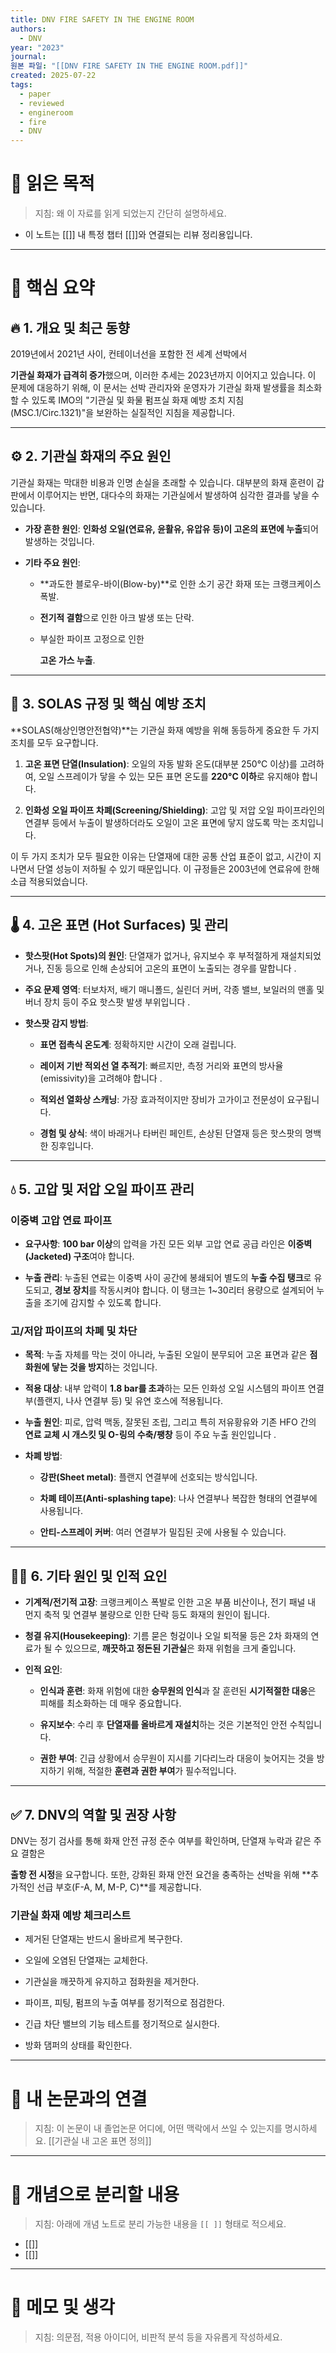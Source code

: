```yaml
---
title: DNV FIRE SAFETY IN THE ENGINE ROOM
authors:
  - DNV
year: "2023"
journal: 
원본 파일: "[[DNV FIRE SAFETY IN THE ENGINE ROOM.pdf]]"
created: 2025-07-22
tags:
  - paper
  - reviewed
  - engineroom
  - fire
  - DNV
---
```

# 🎯 읽은 목적  
> 지침: 왜 이 자료를 읽게 되었는지 간단히 설명하세요.

- 이 노트는 [[]] 내 특정 챕터 [[]]와 연결되는 리뷰 정리용입니다.  
---

# 🧩 핵심 요약  

## 🔥 1. 개요 및 최근 동향

2019년에서 2021년 사이, 컨테이너선을 포함한 전 세계 선박에서

**기관실 화재가 급격히 증가**했으며, 이러한 추세는 2023년까지 이어지고 있습니다. 이 문제에 대응하기 위해, 이 문서는 선박 관리자와 운영자가 기관실 화재 발생률을 최소화할 수 있도록 IMO의 "기관실 및 화물 펌프실 화재 예방 조치 지침(MSC.1/Circ.1321)"을 보완하는 실질적인 지침을 제공합니다.

---

## ⚙️ 2. 기관실 화재의 주요 원인

기관실 화재는 막대한 비용과 인명 손실을 초래할 수 있습니다. 대부분의 화재 훈련이 갑판에서 이루어지는 반면, 대다수의 화재는 기관실에서 발생하여 심각한 결과를 낳을 수 있습니다.

- **가장 흔한 원인**: **인화성 오일(연료유, 윤활유, 유압유 등)이 고온의 표면에 누출**되어 발생하는 것입니다.
    
- **기타 주요 원인**:
    
    - **과도한 블로우-바이(Blow-by)**로 인한 소기 공간 화재 또는 크랭크케이스 폭발.
        
    - **전기적 결함**으로 인한 아크 발생 또는 단락.
        
    - 부실한 파이프 고정으로 인한
        
        **고온 가스 누출**.
        

---

## 📜 3. SOLAS 규정 및 핵심 예방 조치

**SOLAS(해상인명안전협약)**는 기관실 화재 예방을 위해 동등하게 중요한 두 가지 조치를 모두 요구합니다.

1. **고온 표면 단열(Insulation)**: 오일의 자동 발화 온도(대부분 250°C 이상)를 고려하여, 오일 스프레이가 닿을 수 있는 모든 표면 온도를 **220°C 이하**로 유지해야 합니다.
    
2. **인화성 오일 파이프 차폐(Screening/Shielding)**: 고압 및 저압 오일 파이프라인의 연결부 등에서 누출이 발생하더라도 오일이 고온 표면에 닿지 않도록 막는 조치입니다.
    

이 두 가지 조치가 모두 필요한 이유는 단열재에 대한 공통 산업 표준이 없고, 시간이 지나면서 단열 성능이 저하될 수 있기 때문입니다. 이 규정들은 2003년에 연료유에 한해 소급 적용되었습니다.

---

## 🌡️ 4. 고온 표면 (Hot Surfaces) 및 관리

- **핫스팟(Hot Spots)의 원인**: 단열재가 없거나, 유지보수 후 부적절하게 재설치되었거나, 진동 등으로 인해 손상되어 고온의 표면이 노출되는 경우를 말합니다 .
    
- **주요 문제 영역**: 터보차저, 배기 매니폴드, 실린더 커버, 각종 밸브, 보일러의 맨홀 및 버너 장치 등이 주요 핫스팟 발생 부위입니다 .
    
- **핫스팟 감지 방법**:
    
    - **표면 접촉식 온도계**: 정확하지만 시간이 오래 걸립니다.
        
    - **레이저 기반 적외선 열 추적기**: 빠르지만, 측정 거리와 표면의 방사율(emissivity)을 고려해야 합니다 .
        
    - **적외선 열화상 스캐닝**: 가장 효과적이지만 장비가 고가이고 전문성이 요구됩니다.
        
    - **경험 및 상식**: 색이 바래거나 타버린 페인트, 손상된 단열재 등은 핫스팟의 명백한 징후입니다.
        

---

## 💧 5. 고압 및 저압 오일 파이프 관리

### **이중벽 고압 연료 파이프**

- **요구사항**: **100 bar 이상**의 압력을 가진 모든 외부 고압 연료 공급 라인은 **이중벽(Jacketed) 구조**여야 합니다.
    
- **누출 관리**: 누출된 연료는 이중벽 사이 공간에 봉쇄되어 별도의 **누출 수집 탱크**로 유도되고, **경보 장치**를 작동시켜야 합니다. 이 탱크는 1~30리터 용량으로 설계되어 누출을 조기에 감지할 수 있도록 합니다.
    

### **고/저압 파이프의 차폐 및 차단**

- **목적**: 누출 자체를 막는 것이 아니라, 누출된 오일이 분무되어 고온 표면과 같은 **점화원에 닿는 것을 방지**하는 것입니다.
    
- **적용 대상**: 내부 압력이 **1.8 bar를 초과**하는 모든 인화성 오일 시스템의 파이프 연결부(플랜지, 나사 연결부 등) 및 유연 호스에 적용됩니다.
    
- **누출 원인**: 피로, 압력 맥동, 잘못된 조립, 그리고 특히 저유황유와 기존 HFO 간의 **연료 교체 시 개스킷 및 O-링의 수축/팽창** 등이 주요 누출 원인입니다 .
    
- **차폐 방법**:
    
    - **강판(Sheet metal)**: 플랜지 연결부에 선호되는 방식입니다.
        
    - **차폐 테이프(Anti-splashing tape)**: 나사 연결부나 복잡한 형태의 연결부에 사용됩니다.
        
    - **안티-스프레이 커버**: 여러 연결부가 밀집된 곳에 사용될 수 있습니다.
        

---

## 👨‍🔧 6. 기타 원인 및 인적 요인

- **기계적/전기적 고장**: 크랭크케이스 폭발로 인한 고온 부품 비산이나, 전기 패널 내 먼지 축적 및 연결부 불량으로 인한 단락 등도 화재의 원인이 됩니다.
    
- **청결 유지(Housekeeping)**: 기름 묻은 헝겊이나 오일 퇴적물 등은 2차 화재의 연료가 될 수 있으므로, **깨끗하고 정돈된 기관실**은 화재 위험을 크게 줄입니다.
    
- **인적 요인**:
    
    - **인식과 훈련**: 화재 위험에 대한 **승무원의 인식**과 잘 훈련된 **시기적절한 대응**은 피해를 최소화하는 데 매우 중요합니다.
        
    - **유지보수**: 수리 후 **단열재를 올바르게 재설치**하는 것은 기본적인 안전 수칙입니다.
        
    - **권한 부여**: 긴급 상황에서 승무원이 지시를 기다리느라 대응이 늦어지는 것을 방지하기 위해, 적절한 **훈련과 권한 부여**가 필수적입니다.
        

---

## ✅ 7. DNV의 역할 및 권장 사항

DNV는 정기 검사를 통해 화재 안전 규정 준수 여부를 확인하며, 단열재 누락과 같은 주요 결함은

**출항 전 시정**을 요구합니다. 또한, 강화된 화재 안전 요건을 충족하는 선박을 위해 **추가적인 선급 부호(F-A, M, M-P, C)**를 제공합니다.

### **기관실 화재 예방 체크리스트**

- 제거된 단열재는 반드시 올바르게 복구한다.
    
- 오일에 오염된 단열재는 교체한다.
    
- 기관실을 깨끗하게 유지하고 점화원을 제거한다.
    
- 파이프, 피팅, 펌프의 누출 여부를 정기적으로 점검한다.
    
- 긴급 차단 밸브의 기능 테스트를 정기적으로 실시한다.
    
- 방화 댐퍼의 상태를 확인한다.





---

# 🧠 내 논문과의 연결  
> 지침: 이 논문이 내 졸업논문 어디에, 어떤 맥락에서 쓰일 수 있는지를 명시하세요.
[[기관실 내 고온 표면 정의]]
---

# 🧩 개념으로 분리할 내용  
> 지침: 아래에 개념 노트로 분리 가능한 내용을 `[[ ]]` 형태로 적으세요.

- [[]]
- [[]]

---

# 💬 메모 및 생각  
> 지침: 의문점, 적용 아이디어, 비판적 분석 등을 자유롭게 작성하세요.
